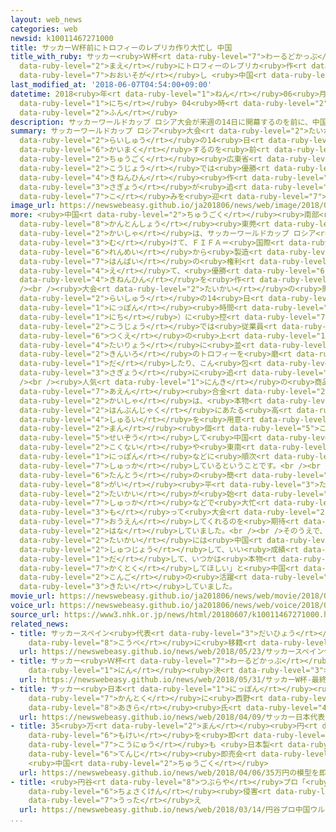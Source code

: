 ```yaml
---
layout: web_news
categories: web
newsid: k10011467271000
title: サッカーＷ杯前にトロフィーのレプリカ作り大忙し 中国
title_with_ruby: サッカー<ruby>Ｗ杯<rt data-ruby-level="7">わーるどかっぷ</rt></ruby><ruby>前<rt
  data-ruby-level="2">まえ</rt></ruby>にトロフィーのレプリカ<ruby>作<rt data-ruby-level="2">づく</rt></ruby>り<ruby>大忙<rt
  data-ruby-level="7">おおいそが</rt></ruby>し <ruby>中国<rt data-ruby-level="2">ちゅうごく</rt></ruby>
last_modified_at: '2018-06-07T04:54:00+09:00'
datetime: 2018<ruby>年<rt data-ruby-level="1">ねん</rt></ruby>06<ruby>月<rt data-ruby-level="1">がつ</rt></ruby>07<ruby>日<rt
  data-ruby-level="1">にち</rt></ruby> 04<ruby>時<rt data-ruby-level="2">じ</rt></ruby>54<ruby>分<rt
  data-ruby-level="2">ふん</rt></ruby>
description: サッカーワールドカップ ロシア大会が来週の14日に開幕するのを前に、中国広東省の工場では優勝トロフィーのレプリカの記念品作りの作業が追い込みを迎えています。
summary: サッカーワールドカップ ロシア<ruby>大会<rt data-ruby-level="2">たいかい</rt></ruby>が<ruby>来週<rt
  data-ruby-level="2">らいしゅう</rt></ruby>の14<ruby>日<rt data-ruby-level="1">にち</rt></ruby>に<ruby>開幕<rt
  data-ruby-level="6">かいまく</rt></ruby>するのを<ruby>前<rt data-ruby-level="2">まえ</rt></ruby>に、<ruby>中国<rt
  data-ruby-level="2">ちゅうごく</rt></ruby><ruby>広東省<rt data-ruby-level="8">かんとんしょう</rt></ruby>の<ruby>工場<rt
  data-ruby-level="2">こうじょう</rt></ruby>では<ruby>優勝<rt data-ruby-level="6">ゆうしょう</rt></ruby>トロフィーのレプリカの<ruby>記念品<rt
  data-ruby-level="4">きねんひん</rt></ruby><ruby>作<rt data-ruby-level="2">づく</rt></ruby>りの<ruby>作業<rt
  data-ruby-level="3">さぎょう</rt></ruby>が<ruby>追<rt data-ruby-level="7">お</rt></ruby>い<ruby>込<rt
  data-ruby-level="7">こ</rt></ruby>みを<ruby>迎<rt data-ruby-level="7">むか</rt></ruby>えています。
image_url: https://newswebeasy.github.io/ja201806/news/web/image/2018/06/07/K10011467271_1806070449_1806070454_01_03.jpg
more: <ruby>中国<rt data-ruby-level="2">ちゅうごく</rt></ruby><ruby>南部<rt data-ruby-level="3">なんぶ</rt></ruby>の<ruby>広東省<rt
  data-ruby-level="8">かんとんしょう</rt></ruby><ruby>東莞<rt data-ruby-level="8">とうかん</rt></ruby>にある<ruby>会社<rt
  data-ruby-level="2">かいしゃ</rt></ruby>は、サッカーワールドカップ ロシア<ruby>大会<rt data-ruby-level="2">たいかい</rt></ruby>に<ruby>向<rt
  data-ruby-level="3">む</rt></ruby>けて、ＦＩＦＡ＝<ruby>国際<rt data-ruby-level="5">こくさい</rt></ruby>サッカー<ruby>連盟<rt
  data-ruby-level="6">れんめい</rt></ruby>から<ruby>製造<rt data-ruby-level="5">せいぞう</rt></ruby>・<ruby>販売<rt
  data-ruby-level="7">はんばい</rt></ruby>の<ruby>権利<rt data-ruby-level="6">けんり</rt></ruby>を<ruby>得<rt
  data-ruby-level="4">え</rt></ruby>て、<ruby>優勝<rt data-ruby-level="6">ゆうしょう</rt></ruby>トロフィーのレプリカやキーホルダー、バッジなどの<ruby>記念品<rt
  data-ruby-level="4">きねんひん</rt></ruby>を<ruby>作<rt data-ruby-level="2">つく</rt></ruby>っています。<br
  /><br /><ruby>大会<rt data-ruby-level="2">たいかい</rt></ruby>の<ruby>開幕<rt data-ruby-level="6">かいまく</rt></ruby>を<ruby>来週<rt
  data-ruby-level="2">らいしゅう</rt></ruby>の14<ruby>日<rt data-ruby-level="1">にち</rt></ruby>（<ruby>日本<rt
  data-ruby-level="1">にっぽん</rt></ruby><ruby>時間<rt data-ruby-level="2">じかん</rt></ruby>15<ruby>日<rt
  data-ruby-level="1">にち</rt></ruby>）に<ruby>控<rt data-ruby-level="7">ひか</rt></ruby>え、<ruby>工場<rt
  data-ruby-level="2">こうじょう</rt></ruby>では<ruby>従業員<rt data-ruby-level="6">じゅうぎょういん</rt></ruby>が<ruby>机<rt
  data-ruby-level="6">つくえ</rt></ruby>の<ruby>上<rt data-ruby-level="1">うえ</rt></ruby>に<ruby>大量<rt
  data-ruby-level="4">たいりょう</rt></ruby>に<ruby>並<rt data-ruby-level="6">なら</rt></ruby>べられた<ruby>金色<rt
  data-ruby-level="2">きんいろ</rt></ruby>のトロフィーを<ruby>磨<rt data-ruby-level="8">と</rt></ruby>いてつやを<ruby>出<rt
  data-ruby-level="1">だ</rt></ruby>したり、こん<ruby>包<rt data-ruby-level="4">ぽう</rt></ruby>したりする<ruby>作業<rt
  data-ruby-level="3">さぎょう</rt></ruby>に<ruby>追<rt data-ruby-level="3">お</rt></ruby>われていました。<br
  /><br /><ruby>人気<rt data-ruby-level="1">にんき</rt></ruby>の<ruby>商品<rt data-ruby-level="3">しょうひん</rt></ruby>は<ruby>亜鉛<rt
  data-ruby-level="7">あえん</rt></ruby><ruby>合金<rt data-ruby-level="2">ごうきん</rt></ruby>でできたトロフィーです。この<ruby>会社<rt
  data-ruby-level="2">かいしゃ</rt></ruby>は、<ruby>本物<rt data-ruby-level="3">ほんもの</rt></ruby>の<ruby>半分弱<rt
  data-ruby-level="2">はんぶんじゃく</rt></ruby>にあたる<ruby>高<rt data-ruby-level="2">たか</rt></ruby>さ15センチから、2.5センチまで７<ruby>種類<rt
  data-ruby-level="4">しゅるい</rt></ruby>を<ruby>用意<rt data-ruby-level="3">ようい</rt></ruby>し、これまでにおよそ100<ruby>万<rt
  data-ruby-level="2">まん</rt></ruby><ruby>個<rt data-ruby-level="5">こ</rt></ruby>を<ruby>製造<rt
  data-ruby-level="5">せいぞう</rt></ruby>して<ruby>中国<rt data-ruby-level="2">ちゅうごく</rt></ruby><ruby>国内<rt
  data-ruby-level="2">こくない</rt></ruby>や<ruby>東南<rt data-ruby-level="2">とうなん</rt></ruby>アジア、<ruby>日本<rt
  data-ruby-level="1">にっぽん</rt></ruby>などに<ruby>順次<rt data-ruby-level="4">じゅんじ</rt></ruby>、<ruby>出荷<rt
  data-ruby-level="7">しゅっか</rt></ruby>しているということです。<br /><br /><ruby>営業<rt data-ruby-level="5">えいぎょう</rt></ruby><ruby>担当<rt
  data-ruby-level="6">たんとう</rt></ruby>の<ruby>簡<rt data-ruby-level="6">かん</rt></ruby><ruby>凱<rt
  data-ruby-level="8">がい</rt></ruby><ruby>平<rt data-ruby-level="3">たいら</rt></ruby>さんは「もうすぐ<ruby>大会<rt
  data-ruby-level="2">たいかい</rt></ruby>が<ruby>始<rt data-ruby-level="3">はじ</rt></ruby>まるので、<ruby>出荷<rt
  data-ruby-level="7">しゅっか</rt></ruby>などで<ruby>大忙<rt data-ruby-level="7">おおいそが</rt></ruby>しです。サッカーファンがこのトロフィーを<ruby>持<rt
  data-ruby-level="3">も</rt></ruby>って<ruby>大会<rt data-ruby-level="2">たいかい</rt></ruby>を<ruby>応援<rt
  data-ruby-level="7">おうえん</rt></ruby>してくれるのを<ruby>期待<rt data-ruby-level="3">きたい</rt></ruby>しています」と<ruby>話<rt
  data-ruby-level="2">はな</rt></ruby>していました。<br /><br />そのうえで、「<ruby>次<rt data-ruby-level="3">つぎ</rt></ruby>の<ruby>大会<rt
  data-ruby-level="2">たいかい</rt></ruby>には<ruby>中国<rt data-ruby-level="2">ちゅうごく</rt></ruby>のチームも<ruby>出場<rt
  data-ruby-level="2">しゅつじょう</rt></ruby>して、いい<ruby>成績<rt data-ruby-level="5">せいせき</rt></ruby>を<ruby>出<rt
  data-ruby-level="1">だ</rt></ruby>して、いつかは<ruby>本物<rt data-ruby-level="3">ほんもの</rt></ruby>のトロフィーを<ruby>獲得<rt
  data-ruby-level="7">かくとく</rt></ruby>してほしい」と<ruby>中国<rt data-ruby-level="2">ちゅうごく</rt></ruby>の<ruby>今後<rt
  data-ruby-level="2">こんご</rt></ruby>の<ruby>活躍<rt data-ruby-level="7">かつやく</rt></ruby>にも<ruby>期待<rt
  data-ruby-level="3">きたい</rt></ruby>していました。
movie_url: https://newswebeasy.github.io/ja201806/news/web/movie/2018/06/07/k10011467271_201806070449_201806070454.mp4
voice_url: https://newswebeasy.github.io/ja201806/news/web/voice/2018/06/07/k10011467271_201806070449_201806070454.mp3
source_url: https://www3.nhk.or.jp/news/html/20180607/k10011467271000.html
related_news:
- title: サッカースペイン<ruby>代表<rt data-ruby-level="3">だいひょう</rt></ruby> イニエスタ Ｊ１<ruby>神戸<rt
    data-ruby-level="8">こうべ</rt></ruby>に<ruby>移籍<rt data-ruby-level="7">いせき</rt></ruby>へ
  url: https://newswebeasy.github.io/news/web/2018/05/23/サッカースペイン代表-イニエスタ-J1神戸に移籍へ
- title: サッカー<ruby>Ｗ杯<rt data-ruby-level="7">わーるどかっぷ</rt></ruby> <ruby>最終<rt data-ruby-level="4">さいしゅう</rt></ruby>メンバー23<ruby>人<rt
    data-ruby-level="1">にん</rt></ruby><ruby>決<rt data-ruby-level="3">き</rt></ruby>まる
  url: https://newswebeasy.github.io/news/web/2018/05/31/サッカーW杯-最終メンバー23人決まる
- title: サッカー<ruby>日本<rt data-ruby-level="1">にっぽん</rt></ruby><ruby>代表<rt data-ruby-level="3">だいひょう</rt></ruby><ruby>監督<rt
    data-ruby-level="7">かんとく</rt></ruby>に<ruby>西野<rt data-ruby-level="2">にしの</rt></ruby><ruby>朗<rt
    data-ruby-level="8">あきら</rt></ruby><ruby>氏<rt data-ruby-level="4">し</rt></ruby>
  url: https://newswebeasy.github.io/news/web/2018/04/09/サッカー日本代表監督に西野朗氏
- title: 35<ruby>万<rt data-ruby-level="2">まん</rt></ruby><ruby>円<rt data-ruby-level="1">えん</rt></ruby>の<ruby>模型<rt
    data-ruby-level="6">もけい</rt></ruby>を<ruby>即<rt data-ruby-level="7">そく</rt></ruby><ruby>購入<rt
    data-ruby-level="7">こうにゅう</rt></ruby>も <ruby>日本製<rt data-ruby-level="5">にほんせい</rt></ruby>フィギュアなど<ruby>展示<rt
    data-ruby-level="6">てんじ</rt></ruby><ruby>即売会<rt data-ruby-level="7">そくばいかい</rt></ruby>
    <ruby>中国<rt data-ruby-level="2">ちゅうごく</rt></ruby>
  url: https://newswebeasy.github.io/news/web/2018/04/06/35万円の模型を即購入も-日本製フィギュアなど展示即売会-中国
- title: <ruby>円谷<rt data-ruby-level="8">つぶらや</rt></ruby>プロ「<ruby>中国<rt data-ruby-level="2">ちゅうごく</rt></ruby>ウルトラマン」<ruby>著作権<rt
    data-ruby-level="6">ちょさくけん</rt></ruby><ruby>侵害<rt data-ruby-level="7">しんがい</rt></ruby>で<ruby>訴<rt
    data-ruby-level="7">うった</rt></ruby>え
  url: https://newswebeasy.github.io/news/web/2018/03/14/円谷プロ中国ウルトラマン著作権侵害で訴え
...
```

